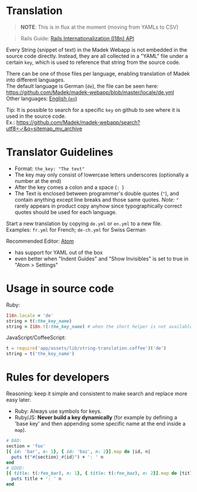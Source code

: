 # Translation

> **NOTE**: This is in flux at the moment (moving from YAMLs to CSV)

> Rails Guide: [Rails Internationalization (I18n) API](http://guides.rubyonrails.org/i18n.html)

Every String (snippet of text) in the Madek Webapp is not embedded in the source
code directly. Instead, they are all collected in a "YAML" file under a certain
`key`, which is used to reference that string from the source code.

There can be one of those files per language, enabling translation of Madek into
different languages.  
The default language is German (`de`), the file can be seen here:
<https://github.com/Madek/madek-webapp/blob/master/locale/de.yml>  
Other languages: [English (`en`)](https://github.com/Madek/madek-webapp/blob/master/locale/en.yml)

Tip: It is possible to search for a specific `key` on github to see where it is
used in the source code.  
Ex.: <https://github.com/Madek/madek-webapp/search?utf8=✓&q=sitemap_my_archive>

# Translator Guidelines

- Format: `the_key: "The text"`
- The key may only consist of lowercase letters underscores (optionally a number at the end)
- After the key comes a colon and a space (`: `)
- The Text is enclosed between programmer's double quotes (`"`), and contain
    anything except line breaks and those same quotes.
    *Note:* `"` rarely appears in product copy anyhow since typographically
    correct quotes should be used for each language.

Start a new translation by copying `de.yml` or `en.yml` to a new file.  
Examples: `fr.yml` for French; `de-ch.yml` for Swiss German

Recommended Editor: [Atom](https://atom.io)

- has support for YAML out of the box
- even better when "Indent Guides" and "Show Invisibles" is set to true in
    "Atom > Settings"

# Usage in source code

Ruby:

```rb
I18n.locale = 'de'
string = t(:the_key_name)
string = I18n.t(:the_key_name) # when the short helper is not available
```

JavaScript/CoffeeScript:

```js
t = require('app/assets/lib/string-translation.coffee')('de')
string = t('the_key_name')
```

# Rules for developers

Reasoning: keep it simple and consistent to make search and replace more easy later.

- Ruby: Always use symbols for keys.
- Ruby/JS: **Never build a key dynamically** (for example by defining a 'base key'
  and then appending some specific name at the end inside a `map`).

```rb
# BAD:
section = 'foo'
[{ id: 'bar', n: 1}, { id: 'baz', n: 2}].map do |id, n|
  puts t("#{section}_#{id}") + ': ' n
end
# GOOD:
[{ title: t(:foo_bar), n: 1}, { title: t(:foo_baz), n: 2}].map do |title, n|
  puts title + ': ' n
end
```
